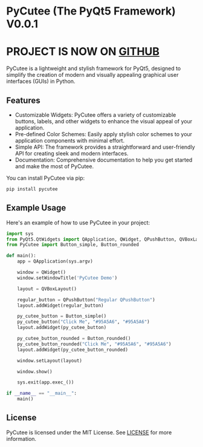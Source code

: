 # PyCutee (The PyQt5 Framework) V0.0.1

# PROJECT IS NOW ON [GITHUB](https://github.com/CodingRule/PyCutee)

PyCutee is a lightweight and stylish framework for PyQt5, designed to simplify the creation of modern and visually appealing graphical user interfaces (GUIs) in Python.

## Features

- Customizable Widgets: PyCutee offers a variety of customizable buttons, labels, and other widgets to enhance the visual appeal of your application.
- Pre-defined Color Schemes: Easily apply stylish color schemes to your application components with minimal effort.
- Simple API: The framework provides a straightforward and user-friendly API for creating sleek and modern interfaces.
- Documentation: Comprehensive documentation to help you get started and make the most of PyCutee.

You can install PyCutee via pip:

```bash
pip install pycutee
```

## Example Usage

Here's an example of how to use PyCutee in your project:

```py
import sys
from PyQt5.QtWidgets import QApplication, QWidget, QPushButton, QVBoxLayout
from PyCutee import Button_simple, Button_rounded

def main():
    app = QApplication(sys.argv)

    window = QWidget()
    window.setWindowTitle('PyCutee Demo')

    layout = QVBoxLayout()

    regular_button = QPushButton("Regular QPushButton")
    layout.addWidget(regular_button)

    py_cutee_button = Button_simple()
    py_cutee_button("Click Me", "#95A5A6", "#95A5A6")
    layout.addWidget(py_cutee_button)

    py_cutee_button_rounded = Button_rounded()
    py_cutee_button_rounded("Click Me", "#95A5A6", "#95A5A6")
    layout.addWidget(py_cutee_button_rounded)

    window.setLayout(layout)

    window.show()

    sys.exit(app.exec_())

if __name__ == "__main__":
    main()
```

## License

PyCutee is licensed under the MIT License. See [LICENSE](https://github.com/CodingRule/PyCutee/blob/main/LICENSE) for more information.
